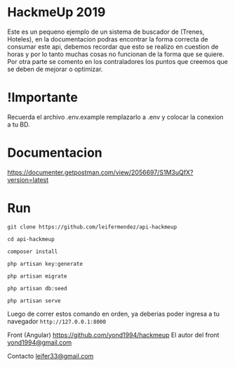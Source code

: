 
# HackmeUp 2019
Este es un pequeno ejemplo de un sistema de buscador  de (Trenes, Hoteles), en la documentacion podras encontrar la forma correcta de consumar este api, debemos recordar que esto se realizo en cuestion de horas y por lo tanto muchas cosas no funcionan de la forma que se quiere. Por otra parte se comento en los contraladores los puntos que creemos que se deben de mejorar o optimizar.

# !Importante
Recuerda el archivo .env.example remplazarlo a .env y colocar la conexion a tu BD.

# Documentacion
https://documenter.getpostman.com/view/2056697/S1M3uQfX?version=latest

# Run
`git clone https://github.com/leifermendez/api-hackmeup`

`cd api-hackmeup`

`composer install`

`php artisan key:generate`

`php artisan migrate`

`php artisan db:seed`

`php artisan serve`

Luego de correr estos comando en orden, ya deberias poder ingresa a tu navegador
`http://127.0.0.1:8000`

Front (Angular) https://github.com/yond1994/hackmeup
El autor del front yond1994@gmail.com

Contacto leifer33@gmail.com